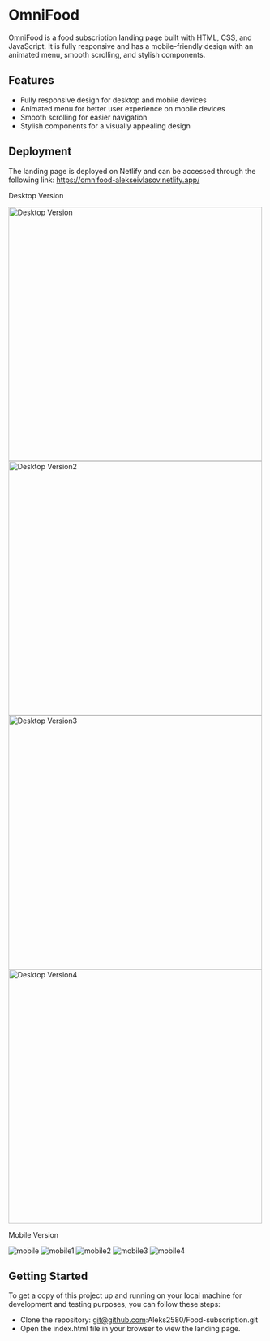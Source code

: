 # OmniFood
OmniFood is a food subscription landing page built with HTML, CSS, and JavaScript. It is fully responsive and has a mobile-friendly design with an animated menu, smooth scrolling, and stylish components.

## Features
- Fully responsive design for desktop and mobile devices
- Animated menu for better user experience on mobile devices
- Smooth scrolling for easier navigation
- Stylish components for a visually appealing design

## Deployment
The landing page is deployed on Netlify and can be accessed through the following link: https://omnifood-alekseivlasov.netlify.app/


Desktop Version

<img src="https://user-images.githubusercontent.com/90598699/235891658-ac97f2ad-9ae9-49c6-a8ab-c47b331e6276.png" alt="Desktop Version" width="500"> <img src="https://user-images.githubusercontent.com/90598699/235918033-b7fdf703-f340-4a5c-a15d-bbe8bb7ceec1.png" alt="Desktop Version2" width="500">
<img src="https://user-images.githubusercontent.com/90598699/235918263-3cc2dfbb-be7c-433b-850f-bf1e863e37cd.png" alt="Desktop Version3" width="500">
<img src="https://user-images.githubusercontent.com/90598699/235918299-03152d89-f62c-4c57-9534-2d5678b7d3ff.png" alt="Desktop Version4" width="500">



Mobile Version

![mobile](https://user-images.githubusercontent.com/90598699/235891685-5e5e0858-c317-43be-8b76-89015e75009d.png)
![mobile1](https://user-images.githubusercontent.com/90598699/235891700-f89747ed-0e9e-40e8-9acc-cbdcf8169760.png)
![mobile2](https://user-images.githubusercontent.com/90598699/235892595-186ce5fb-3619-498f-bd18-49ee0933be49.png)
![mobile3](https://user-images.githubusercontent.com/90598699/235892609-5135d46e-af4e-418b-acac-77e3dac34a84.png)
![mobile4](https://user-images.githubusercontent.com/90598699/235892617-be3f4b64-810a-419d-9315-cc23d1d9970e.png)



## Getting Started
To get a copy of this project up and running on your local machine for development and testing purposes, you can follow these steps:

- Clone the repository:
git@github.com:Aleks2580/Food-subscription.git
- Open the index.html file in your browser to view the landing page.

